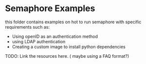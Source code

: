 # Semaphore Examples
this folder contains examples on hot to run semaphore with specific requirements such as:

- Using openID as an authentication method
- using LDAP authentication
- Creating a custom image to install python dependencies


TODO: Link the resources here. ( maybe using a FAQ format?)
